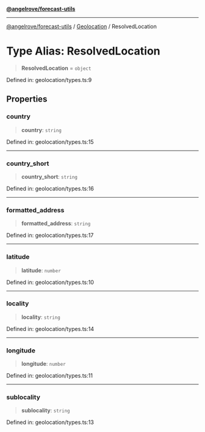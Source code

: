 [**@angelrove/forecast-utils**](../../README.md)

***

[@angelrove/forecast-utils](../../README.md) / [Geolocation](../README.md) / ResolvedLocation

# Type Alias: ResolvedLocation

> **ResolvedLocation** = `object`

Defined in: geolocation/types.ts:9

## Properties

### country

> **country**: `string`

Defined in: geolocation/types.ts:15

***

### country\_short

> **country\_short**: `string`

Defined in: geolocation/types.ts:16

***

### formatted\_address

> **formatted\_address**: `string`

Defined in: geolocation/types.ts:17

***

### latitude

> **latitude**: `number`

Defined in: geolocation/types.ts:10

***

### locality

> **locality**: `string`

Defined in: geolocation/types.ts:14

***

### longitude

> **longitude**: `number`

Defined in: geolocation/types.ts:11

***

### sublocality

> **sublocality**: `string`

Defined in: geolocation/types.ts:13
